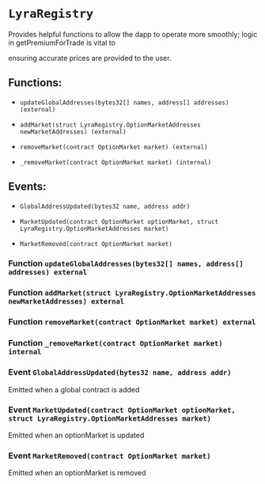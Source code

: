 # `LyraRegistry`

Provides helpful functions to allow the dapp to operate more smoothly; logic in getPremiumForTrade is vital to

ensuring accurate prices are provided to the user.

## Functions:

- `updateGlobalAddresses(bytes32[] names, address[] addresses) (external)`

- `addMarket(struct LyraRegistry.OptionMarketAddresses newMarketAddresses) (external)`

- `removeMarket(contract OptionMarket market) (external)`

- `_removeMarket(contract OptionMarket market) (internal)`

## Events:

- `GlobalAddressUpdated(bytes32 name, address addr)`

- `MarketUpdated(contract OptionMarket optionMarket, struct LyraRegistry.OptionMarketAddresses market)`

- `MarketRemoved(contract OptionMarket market)`

### Function `updateGlobalAddresses(bytes32[] names, address[] addresses) external`

### Function `addMarket(struct LyraRegistry.OptionMarketAddresses newMarketAddresses) external`

### Function `removeMarket(contract OptionMarket market) external`

### Function `_removeMarket(contract OptionMarket market) internal`

### Event `GlobalAddressUpdated(bytes32 name, address addr)`

Emitted when a global contract is added

### Event `MarketUpdated(contract OptionMarket optionMarket, struct LyraRegistry.OptionMarketAddresses market)`

Emitted when an optionMarket is updated

### Event `MarketRemoved(contract OptionMarket market)`

Emitted when an optionMarket is removed
